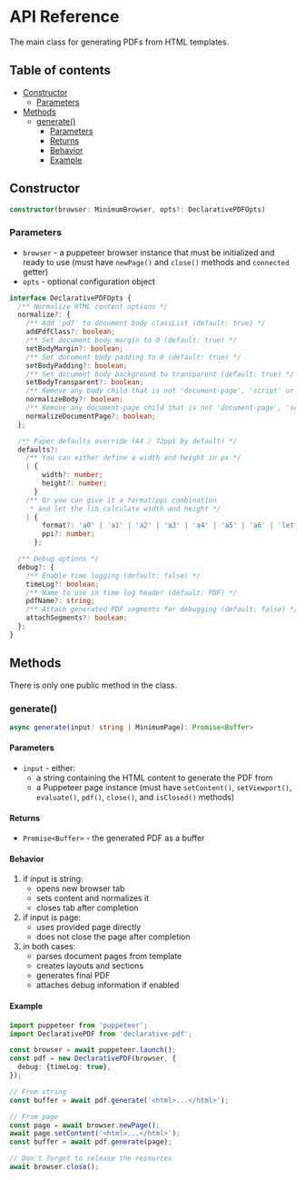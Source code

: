 # API Reference

The main class for generating PDFs from HTML templates.

## Table of contents

- [Constructor](#constructor)
  - [Parameters](#parameters)
- [Methods](#methods)
  - [generate()](#generate)
    - [Parameters](#parameters)
    - [Returns](#returns)
    - [Behavior](#behavior)
    - [Example](#example)

## Constructor

```typescript
constructor(browser: MinimumBrowser, opts?: DeclarativePDFOpts)
```

### Parameters

- `browser` - a puppeteer browser instance that must be initialized and ready to use (must have `newPage()` and `close()` methods and `connected` getter)
- `opts` - optional configuration object

```typescript
interface DeclarativePDFOpts {
  /** Normalize HTML content options */
  normalize?: {
    /** Add 'pdf' to document body classList (default: true) */
    addPdfClass?: boolean;
    /** Set document body margin to 0 (default: true) */
    setBodyMargin?: boolean;
    /** Set document body padding to 0 (default: true) */
    setBodyPadding?: boolean;
    /** Set document body background to transparent (default: true) */
    setBodyTransparent?: boolean;
    /** Remove any body child that is not 'document-page', 'script' or 'style' (default: true) */
    normalizeBody?: boolean;
    /** Remove any document-page child that is not 'document-page', 'script' or 'style' (default: true) */
    normalizeDocumentPage?: boolean;
  };

  /** Paper defaults override (A4 / 72ppi by default) */
  defaults?:
    /** You can either define a width and height in px */
    | {
        width?: number;
        height?: number;
      }
    /** Or you can give it a format/ppi combination
     * and let the lib calculate width and height */
    | {
        format?: 'a0' | 'a1' | 'a2' | 'a3' | 'a4' | 'a5' | 'a6' | 'letter' | 'legal' | 'tabloid' | 'ledger';
        ppi?: number;
      };

  /** Debug options */
  debug?: {
    /** Enable time logging (default: false) */
    timeLog?: boolean;
    /** Name to use in time log header (default: PDF) */
    pdfName?: string;
    /** Attach generated PDF segments for debugging (default: false) */
    attachSegments?: boolean;
  };
}
```

## Methods

There is only one public method in the class.

### generate()

```typescript
async generate(input: string | MinimumPage): Promise<Buffer>
```

#### Parameters

- `input` - either:
  - a string containing the HTML content to generate the PDF from
  - a Puppeteer page instance (must have `setContent()`, `setViewport()`, `evaluate()`, `pdf()`, `close()`, and `isClosed()` methods)

#### Returns

- `Promise<Buffer>` - the generated PDF as a buffer

#### Behavior

1. if input is string:
    - opens new browser tab
    - sets content and normalizes it
    - closes tab after completion
2. if input is page:
    - uses provided page directly
    - does not close the page after completion
3. in both cases:
    - parses document pages from template
    - creates layouts and sections
    - generates final PDF
    - attaches debug information if enabled

#### Example

```typescript
import puppeteer from 'puppeteer';
import DeclarativePDF from 'declarative-pdf';

const browser = await puppeteer.launch();
const pdf = new DeclarativePDF(browser, {
  debug: {timeLog: true},
});

// From string
const buffer = await pdf.generate('<html>...</html>');

// From page
const page = await browser.newPage();
await page.setContent('<html>...</html>');
const buffer = await pdf.generate(page);

// Don't forget to release the resources
await browser.close();
```
